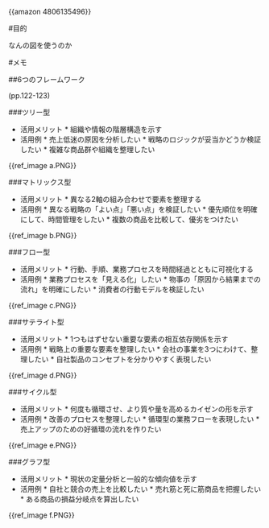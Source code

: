 {{amazon 4806135496}}

#目的

なんの図を使うのか

#メモ

##6つのフレームワーク

(pp.122-123)

###ツリー型

*  活用メリット
       *  組織や情報の階層構造を示す
*  活用例
       *  売上低迷の原因を分析したい
       *  戦略のロジックが妥当かどうか検証したい
       *  複雑な商品群や組織を整理したい

{{ref_image a.PNG}}

###マトリックス型

*  活用メリット
       *  異なる2軸の組み合わせで要素を整理する
*  活用例
       *  異なる戦略の「よい点」「悪い点」を検証したい
       *  優先順位を明確にして、時間管理をしたい
       *  複数の商品を比較して、優劣をつけたい

{{ref_image b.PNG}}

###フロー型

*  活用メリット
       *  行動、手順、業務プロセスを時間経過とともに可視化する
*  活用例
       *  業務プロセスを「見える化」したい
       *  物事の「原因から結果までの流れ」を明確にしたい
       *  消費者の行動モデルを検証したい

{{ref_image c.PNG}}

###サテライト型

*  活用メリット
       *  1つもはずせない重要な要素の相互依存関係を示す
*  活用例
       *  戦略上の重要な要素を整理したい
       *  会社の事業を3つにわけて、整理したい
       *  自社製品のコンセプトを分かりやすく表現したい

{{ref_image d.PNG}}

###サイクル型

*  活用メリット
       *  何度も循環させ、より質や量を高めるカイゼンの形を示す
*  活用例
       *  改善のプロセスを整理したい
       *  循環型の業務フローを表現したい
       *  売上アップのための好循環の流れを作りたい

{{ref_image e.PNG}}

###グラフ型

*  活用メリット
       *  現状の定量分析と一般的な傾向値を示す
*  活用例
       *  自社と競合の売上を比較したい
       *  売れ筋と死に筋商品を把握したい
       *  ある商品の損益分岐点を算出したい

{{ref_image f.PNG}}
